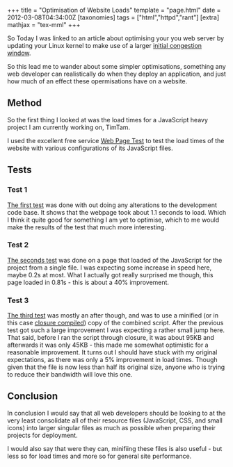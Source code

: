 +++
title = "Optimisation of Website Loads"
template = "page.html"
date = 2012-03-08T04:34:00Z
[taxonomies]
tags = ["html","httpd","rant"]
[extra]
mathjax = "tex-mml"
+++

So Today I was linked to an article about optimising your you web server by updating your Linux kernel to make use of a larger [initial congestion window][1].

So this lead me to wander about some simpler optimisations, something any web developer can realistically do when they deploy an application, and just how much of an effect these opermisations have on a website.

## Method ##
So the first thing I looked at was the load times for a JavaScript heavy project I am currently working on, TimTam.

I used the excellent free service [Web Page Test][2] to test the load times of the website with various configurations of its JavaScript files.

## Tests ##
### Test 1 ###
[The first test][3] was done with out doing any alterations to the development code base.
It shows that the webpage took about 1.1 seconds to load. Which I think it quite good for something I am yet to optimise, which to me would make the results of the test that much more interesting.
### Test 2 ###
[The seconds test][4] was done on a page that loaded of the JavaScript for the project from a single file. I was expecting some increase in speed here, maybe 0.2s at most. What I actually got really surprised me though, this page loaded in 0.81s - this is about a 40% improvement.
### Test 3 ###
[The third test][5] was mostly an after though, and was to use a minified (or in this case [closure compiled][6]) copy of the combined script. After the previous test got such a large improvement I was expecting a rather small jump here. That said, before I ran the script through closure, it was about 95KB and afterwards it was only 45KB - this made me somewhat optimistic for a reasonable improvement. It turns out I should have stuck with my original expectations, as there was only a 5% improvement in load times. Though given that the file is now less than half its original size, anyone who is trying to reduce their bandwidth will love this one.

## Conclusion ##
In conclusion I would say that all web developers should be looking to at the very least consolidate all of their resource files (JavaScript, CSS, and small icons) into larger singular files as much as possible when preparing their projects for deployment.

I would also say that were they can, minifiing these files is also useful - but less so for load times and more so for general site performance.

[1]: http://samsaffron.com/archive/2012/03/01/why-upgrading-your-linux-kernel-will-make-your-customers-much-happier "Why upgrading your Linux Kernel will make your customers much happier"
[2]: http://www.webpagetest.org/ "Web Page Test"
[3]: http://www.webpagetest.org/result/120308_WY_3GJ20/1/details/ "First Test Results"
[4]: http://www.webpagetest.org/result/120308_PT_3GJ1W/1/details/ "Second Test Results"
[5]: http://www.webpagetest.org/result/120308_QB_3GJ3F/1/details/ "Third Test Results"
[6]: https://developers.google.com/closure/compiler/ "Google Closure Compiler"